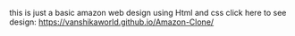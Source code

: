 this is just a basic amazon web design using Html and css
click here to see design:
https://vanshikaworld.github.io/Amazon-Clone/

